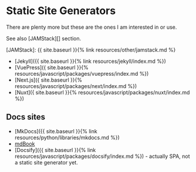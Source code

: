 # Static Site Generators

There are plenty more but these are the ones I am interested in or use.

See also [JAMStack][] section.

[JAMStack]: {{ site.baseurl }}{% link resources/other/jamstack.md %}


- [Jekyll]({{ site.baseurl }}{% link resources/jekyll/index.md %})
- [VuePress]({ site.baseurl }}{% resources/javascript/packages/vuepress/index.md %})
- [Next.js]({ site.baseurl }}{% resources/javascript/packages/next/index.md %})
- [Nuxt]({ site.baseurl }}{% resources/javascript/packages/nuxt/index.md %})


## Docs sites

- [MkDocs]({{ site.baseurl }}{% link resources/python/libraries/mkdocs.md %})
- [mdBook](https://rust-lang.github.io/mdBook/)
- [Docsify]({{ site.baseurl }}{% link resources/javascript/packages/docsify/index.md %}) - actually SPA, not a static site generator yet.

